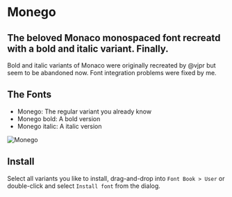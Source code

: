 # Monego

## The beloved Monaco monospaced font recreatd with a bold and italic variant. Finally.

Bold and italic variants of Monaco were originally recreated by @vjpr but seem to be abandoned now. Font integration problems were fixed by me.

## The Fonts

- Monego: The regular variant you already know
- Monego bold: A bold version
- Monego italic: A italic version

![Monego](https://raw.github.com/cseelus/monego/master/monego_example.png)

## Install

Select all variants you like to install, drag-and-drop into `Font Book > User` or double-click and select `Install font` from the dialog.
